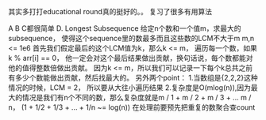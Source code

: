 其实多打打educational round真的挺好的。。 复习了很多有用算法

A B C都很简单
D. Longest Subsequence
给定n个数和一个值m，求最大的subsequence， 使得这个sequence里的数最多而且这些数的LCM不大于m
m,n <= 1e6
首先我们假定最后的这个LCM值为k，那么k <= m， 遍历每一个数，如果k % arr[i] == 0， 他一定会对这个最后结果做出贡献，换句话说，每个数都能对他的值得整数倍做出贡献。
因为k <= m，所以我们可以记录一下每个k总共之前有多少个数能做出贡献，然后找最大的。
另外两个point：
1.当数组是{2,2,2}这种情况的时候，LCM = 2， 所以要从大往小遍历结果
2.复杂度是O(mlog(n)),因为最大的情况是我们有n个不同的数，那么复杂度就是m / 1 + m / 2 + m / 3 + ... m / n， (1 + 1/2 + 1/3 + ... + 1/n ~= log(n))
在处理前要预先把重复的数聚合查count

